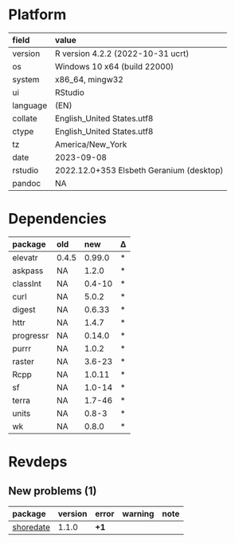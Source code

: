 # Platform

|field    |value                                    |
|:--------|:----------------------------------------|
|version  |R version 4.2.2 (2022-10-31 ucrt)        |
|os       |Windows 10 x64 (build 22000)             |
|system   |x86_64, mingw32                          |
|ui       |RStudio                                  |
|language |(EN)                                     |
|collate  |English_United States.utf8               |
|ctype    |English_United States.utf8               |
|tz       |America/New_York                         |
|date     |2023-09-08                               |
|rstudio  |2022.12.0+353 Elsbeth Geranium (desktop) |
|pandoc   |NA                                       |

# Dependencies

|package   |old   |new    |Δ  |
|:---------|:-----|:------|:--|
|elevatr   |0.4.5 |0.99.0 |*  |
|askpass   |NA    |1.2.0  |*  |
|classInt  |NA    |0.4-10 |*  |
|curl      |NA    |5.0.2  |*  |
|digest    |NA    |0.6.33 |*  |
|httr      |NA    |1.4.7  |*  |
|progressr |NA    |0.14.0 |*  |
|purrr     |NA    |1.0.2  |*  |
|raster    |NA    |3.6-23 |*  |
|Rcpp      |NA    |1.0.11 |*  |
|sf        |NA    |1.0-14 |*  |
|terra     |NA    |1.7-46 |*  |
|units     |NA    |0.8-3  |*  |
|wk        |NA    |0.8.0  |*  |

# Revdeps

## New problems (1)

|package   |version |error  |warning |note |
|:---------|:-------|:------|:-------|:----|
|[shoredate](problems.md#shoredate)|1.1.0   |__+1__ |        |     |


